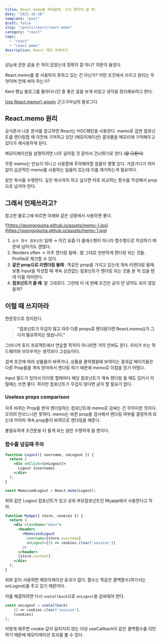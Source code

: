 ```yaml
---
title: React memo를 써야할때. 쓰지 말아야 할 때.
date: "2021-10-18"
template: "post"
draft: false
slug: "/posts/react/react-memo"
category: "react"
tags:
  - "react"
  - "react memo"
description: React 메모 파헤치기
---
```

성능에 관한 글을 쓴 적이 있었는데 정확히 잘 아나? 의문이 들었다. 

React.memo를 잘 사용하지 못하고 있는 건 아닌가? 어떤 조건에서 쓰이고 원리는 무엇이며 언제 써야 하는가?

Kent 형님 블로그를 돌아다니던 중 좋은 글을 보게 되었고 생각을 정리해보려고 한다.

[Use React.memo() wisely](https://goongoguma.github.io/2021/09/22/Use-React.memo()-wisely/)
군고구마님의 블로그다

## React.memo 원리

공식문서 나온 문서를 참고하면 React는 HOC패턴을 사용한다. memo로 감싼 컴포넌트를 렌더링할 때 이전에 기억하고 있던 (메모이제이션) 결과물을 메모리에 기억해두고 있다가 재사용하게 된다. 

메모이제이션을 설명하려면 너무 길어질 것 같아서 건너뛰기로 한다.(~~잘 모른다~~)

무튼 memo는 만능이 아니고 사용할때 주의해야할 점들이 몇몇 있다. 가끔가다가 의미없이 습관적인 memo를 사용하는 일들이 있는데 이를 제거하는게 필요하다. 

얕은 복사를 수행한다. 깊은 복사까지 하고 싶으면 따로 비교하는 함수를 작성해서 prop으로 넘겨야 한다.

## 그래서 언제쓰라고?

참고한 블로그에 따르면 아래와 같은 상황에서 사용하면 좋다. 

![https://goongoguma.github.io/assets/memo-1.jpg](https://goongoguma.github.io/assets/memo-1.jpg)

1. `순수 함수 컴포넌트` 일때 → 이건 요즘 다 클래스형이 아니라 함수형으로 작성하기 때문에 넘어가도 괜찮다.
2. Renders often → 자주 렌더링 될때 : 말 그대로 빈번하게 렌더링 되는 것들. Profile로 체크할 수 있다.
3. **같은 prop으로 리렌더링 될때** : 똑같은 prop을 가지고 있는데 계속 리렌더링 될때. 보통 Input을 작성할 때 계속 상관없는 컴포넌트가 렌더링 되는 것을 본 적 있을 텐데 이를 의미한다.
4. **컴포넌트가 클 때**: 말 그대로다. 그런데 이 네 번째 조건은 굳이 안 넣어도 되지 않았을까?

## 이럴 때 쓰지마라

한문장으로 정리된다.

><b>"컴포넌트가 무겁지 않고 자주 다른 props로 렌더된다면 React.memo()가 그다지 필요하지는 않습니다."</b>

그러니까 토이 프로젝트에서 연습할 목적이 아니라면 거의 안써도 된다. 우리가 쓰는 하드웨어와 브라우저는 생각보다 고성능이다.

검색 조건에 따라 상품들이 바뀌거나, 상품을 클릭했을때 보여지는 결과값 페이지들은 다른 Prop들을 계속 받아와서 렌더링 하기 때문에 memo로 이점을 얻기 어렵다.

Input 필드가 있어서 타이핑 할때마다 해당 컴포넌트가 계속 렌더링 될 때도 있어서 이럴때는 쓰면 좋다. 하지만 컴포넌트가 무겁지 않다면 굳이 할 필요가 없다.

### Useless props comparison

자주 바뀌는 Prop을 받아 렌더링하는 컴포넌트에 memo로 감싸는 건 무의미한 짓이다. 오히려 안쓰느니만 못하다.  memo는 바뀐 prop을 검사해서 렌더링 여부를 결정하게 되는데 어차피 계속 prop들이 바뀌므로 렌더링을 해준다. 

불필요하게 조건문을 더 돌게 되는 일만 수행하게 될 뿐이다.

### 함수를 넘길때 주의

```jsx
function Logout({ username, onLogout }) {
  return (
    <div onClick={onLogout}>
      Logout {username}
    </div>
  );
}

const MemoizedLogout = React.memo(Logout);
```

위와 같은 Logout 컴포넌트가 있고 상위 부모컴포넌트인  Myapp에서 사용한다고 하자.

```jsx
function MyApp({ store, cookies }) {
  return (
    <div className="main">
      <header>
        <MemoizedLogout
          username={store.username}
          onLogout={() => cookies.clear('session')}
        />
      </header>
      {store.content}
    </div>
  );
}
```

위와 같이 사용하면 메모이제이션 효과가 없다.  함수는 똑같은 콜백함수(여기서는 onLogout)를 주고 있기 때문이다. 

이를 해결하려면 다시 `useCallback`으로 `onLogout`을 감싸줘야 한다. 

```jsx
const onLogout = useCallback(
    () => cookies.clear('session'), 
    [cookies]
);
```

이렇게 해주면 cookie 값이 달라지지 않는 이상 useCallback이 같은 콜백함수를 리턴하기 때문에 메모이제이션 효과를 볼 수 있다.